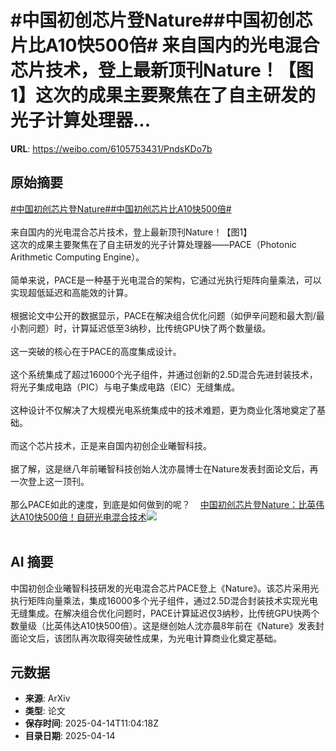 # #中国初创芯片登Nature##中国初创芯片比A10快500倍# 来自国内的光电混合芯片技术，登上最新顶刊Nature！【图1】这次的成果主要聚焦在了自主研发的光子计算处理器...

**URL**: https://weibo.com/6105753431/PndsKDo7b

## 原始摘要

<a href="https://m.weibo.cn/search?containerid=231522type%3D1%26t%3D10%26q%3D%23%E4%B8%AD%E5%9B%BD%E5%88%9D%E5%88%9B%E8%8A%AF%E7%89%87%E7%99%BBNature%23&amp;extparam=%23%E4%B8%AD%E5%9B%BD%E5%88%9D%E5%88%9B%E8%8A%AF%E7%89%87%E7%99%BBNature%23" data-hide=""><span class="surl-text">#中国初创芯片登Nature#</span></a><a href="https://m.weibo.cn/search?containerid=231522type%3D1%26t%3D10%26q%3D%23%E4%B8%AD%E5%9B%BD%E5%88%9D%E5%88%9B%E8%8A%AF%E7%89%87%E6%AF%94A10%E5%BF%AB500%E5%80%8D%23&amp;extparam=%23%E4%B8%AD%E5%9B%BD%E5%88%9D%E5%88%9B%E8%8A%AF%E7%89%87%E6%AF%94A10%E5%BF%AB500%E5%80%8D%23" data-hide=""><span class="surl-text">#中国初创芯片比A10快500倍#</span></a> <br><br>来自国内的光电混合芯片技术，登上最新顶刊Nature！【图1】<br>这次的成果主要聚焦在了自主研发的光子计算处理器——PACE（Photonic Arithmetic Computing Engine）。<br><br>简单来说，PACE是一种基于光电混合的架构，它通过光执行矩阵向量乘法，可以实现超低延迟和高能效的计算。<br><br>根据论文中公开的数据显示，PACE在解决组合优化问题（如伊辛问题和最大割/最小割问题）时，计算延迟低至3纳秒，比传统GPU快了两个数量级。<br><br>这一突破的核心在于PACE的高度集成设计。<br><br>这个系统集成了超过16000个光子组件，并通过创新的2.5D混合先进封装技术，将光子集成电路（PIC）与电子集成电路（EIC）无缝集成。<br><br>这种设计不仅解决了大规模光电系统集成中的技术难题，更为商业化落地奠定了基础。<br><br>而这个芯片技术，正是来自国内初创企业曦智科技。<br><br>据了解，这是继八年前曦智科技创始人沈亦晨博士在Nature发表封面论文后，再一次登上这一顶刊。<br><br>那么PACE如此的速度，到底是如何做到的呢？<a href="https://weibo.cn/sinaurl?u=https%3A%2F%2Fmp.weixin.qq.com%2Fs%2Fc9GnMhU2Jj1aRuLFUC3m7g" data-hide=""><span class="url-icon"><img style="width: 1rem;height: 1rem" src="https://h5.sinaimg.cn/upload/2015/09/25/3/timeline_card_small_web_default.png" referrerpolicy="no-referrer"></span><span class="surl-text">中国初创芯片登Nature：比英伟达A10快500倍！自研光电混合技术</span></a><img style="" src="https://tvax2.sinaimg.cn/large/006Fd7o3ly1i0gax63mtkj30u00huwl5.jpg" referrerpolicy="no-referrer"><br><br>

## AI 摘要

中国初创企业曦智科技研发的光电混合芯片PACE登上《Nature》。该芯片采用光执行矩阵向量乘法，集成16000多个光子组件，通过2.5D混合封装技术实现光电无缝集成。在解决组合优化问题时，PACE计算延迟仅3纳秒，比传统GPU快两个数量级（比英伟达A10快500倍）。这是继创始人沈亦晨8年前在《Nature》发表封面论文后，该团队再次取得突破性成果，为光电计算商业化奠定基础。

## 元数据

- **来源**: ArXiv
- **类型**: 论文
- **保存时间**: 2025-04-14T11:04:18Z
- **目录日期**: 2025-04-14
